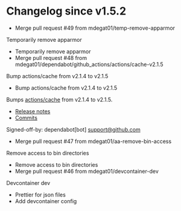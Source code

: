 # Changelog since v1.5.2
- Merge pull request #49 from mdegat01/temp-remove-apparmor

Temporarily remove apparmor 
- Temporarily remove apparmor 
- Merge pull request #48 from mdegat01/dependabot/github_actions/actions/cache-v2.1.5

Bump actions/cache from v2.1.4 to v2.1.5 
- Bump actions/cache from v2.1.4 to v2.1.5

Bumps [actions/cache](https://github.com/actions/cache) from v2.1.4 to v2.1.5.
- [Release notes](https://github.com/actions/cache/releases)
- [Commits](https://github.com/actions/cache/compare/v2.1.4...1a9e2138d905efd099035b49d8b7a3888c653ca8)

Signed-off-by: dependabot[bot] <support@github.com> 
- Merge pull request #47 from mdegat01/aa-remove-bin-access

Remove access to bin directories 
- Remove access to bin directories 
- Merge pull request #46 from mdegat01/devcontainer-dev

Devcontainer dev 
- Prettier for json files 
- Add devcontainer config 
